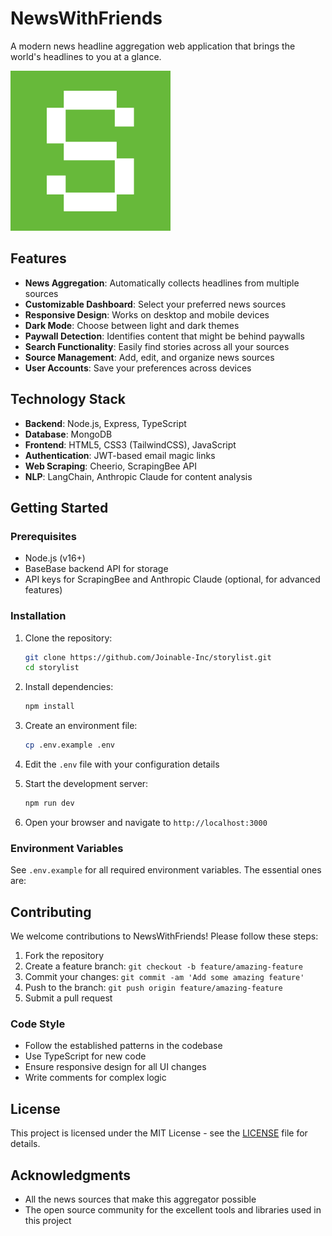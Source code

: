 # NewsWithFriends

A modern news headline aggregation web application that brings the world's headlines to you at a glance.

![NewsWithFriends](public/assets/images/icon_256x256.png)

## Features

- **News Aggregation**: Automatically collects headlines from multiple sources
- **Customizable Dashboard**: Select your preferred news sources
- **Responsive Design**: Works on desktop and mobile devices
- **Dark Mode**: Choose between light and dark themes
- **Paywall Detection**: Identifies content that might be behind paywalls
- **Search Functionality**: Easily find stories across all your sources
- **Source Management**: Add, edit, and organize news sources
- **User Accounts**: Save your preferences across devices

## Technology Stack

- **Backend**: Node.js, Express, TypeScript
- **Database**: MongoDB
- **Frontend**: HTML5, CSS3 (TailwindCSS), JavaScript
- **Authentication**: JWT-based email magic links
- **Web Scraping**: Cheerio, ScrapingBee API
- **NLP**: LangChain, Anthropic Claude for content analysis

## Getting Started

### Prerequisites

- Node.js (v16+)
- BaseBase backend API for storage
- API keys for ScrapingBee and Anthropic Claude (optional, for advanced features)

### Installation

1. Clone the repository:

   ```bash
   git clone https://github.com/Joinable-Inc/storylist.git
   cd storylist
   ```

2. Install dependencies:

   ```bash
   npm install
   ```

3. Create an environment file:
   ```bash
   cp .env.example .env
   ```
4. Edit the `.env` file with your configuration details

5. Start the development server:

   ```bash
   npm run dev
   ```

6. Open your browser and navigate to `http://localhost:3000`

### Environment Variables

See `.env.example` for all required environment variables. The essential ones are:

## Contributing

We welcome contributions to NewsWithFriends! Please follow these steps:

1. Fork the repository
2. Create a feature branch: `git checkout -b feature/amazing-feature`
3. Commit your changes: `git commit -am 'Add some amazing feature'`
4. Push to the branch: `git push origin feature/amazing-feature`
5. Submit a pull request

### Code Style

- Follow the established patterns in the codebase
- Use TypeScript for new code
- Ensure responsive design for all UI changes
- Write comments for complex logic

## License

This project is licensed under the MIT License - see the [LICENSE](LICENSE) file for details.

## Acknowledgments

- All the news sources that make this aggregator possible
- The open source community for the excellent tools and libraries used in this project
